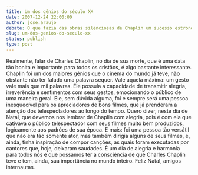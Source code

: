 ```yaml
---
title: Um dos gênios do século XX
date: 2007-12-24 22:00:00
author: jose.araujo
debate: O que fazia das obras silenciosas de Chaplin um sucesso estrondoso?
slug: um-dos-genios-do-seculo-xx
status: publish 
type: post
---
```


Realmente, falar de Charles Chaplin, no dia de sua morte, que é uma data tão bonita e importante para todos os cristãos, é algo bastante interessante. Chaplin foi um dos maiores gênios que o cinema do mundo já teve, não obstante não ter falado uma palavra sequer. Vale aquela máxima: um gesto vale mais que mil palavras. Ele possuía a capacidade de transmitir alegria, irreverência e sentimentos com seus gestos, emocionando o público de uma maneira geral. Ele, sem dúvida alguma, foi e sempre será uma pessoa inesquecível para os apreciadores de bons filmes, que já prenderam a atenção dos telespectadores ao longo do tempo. Quero dizer, neste dia de Natal, que devemos nos lembrar de Chaplin com alegria, pois é com ela que cativava o público telespectador com seus filmes muito bem produzidos, logicamente aos padrões de sua época. E mais: foi uma pessoa tão versátil que não era tão somente ator, mas também dirigia alguns de seus filmes, e, ainda, tinha inspiração de compor canções, as quais foram executadas por cantores que, hoje, deixaram saudades. É um dia de alegria e harmonia para todos nós e que possamos ter a consciência de que Charles Chaplin teve e tem, ainda, sua importância no mundo inteiro. Feliz Natal, amigos internautas.
